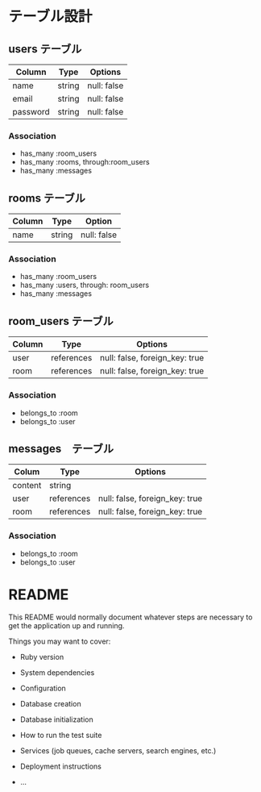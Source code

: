 # テーブル設計

## users テーブル
| Column   | Type    | Options     |
| -------- | ------- | ----------- |
| name     | string  | null: false |
| email    | string  | null: false |
| password | string  | null: false |

### Association

- has_many :room_users
- has_many :rooms, through:room_users
- has_many :messages

## rooms テーブル
| Column | Type   | Option       |
| ------ | ------ | ------------ |
| name   | string | null: false  |

### Association

- has_many :room_users
- has_many :users, through: room_users
- has_many :messages

## room_users テーブル
| Column  | Type        | Options                        |
| ------- | ----------- | ------------------------------ |
| user    | references  | null: false, foreign_key: true |
| room    | references  | null: false, foreign_key: true |

### Association

- belongs_to :room
- belongs_to :user

## messages　テーブル
| Colum     | Type      | Options                          |
| --------- | --------- | -------------------------------- |
| content   | string    |                                  |
| user      | references  | null: false, foreign_key: true |
| room      | references  | null: false, foreign_key: true | 

### Association
- belongs_to :room
- belongs_to :user

# README

This README would normally document whatever steps are necessary to get the
application up and running.

Things you may want to cover:

* Ruby version

* System dependencies

* Configuration

* Database creation

* Database initialization

* How to run the test suite

* Services (job queues, cache servers, search engines, etc.)

* Deployment instructions

* ...
